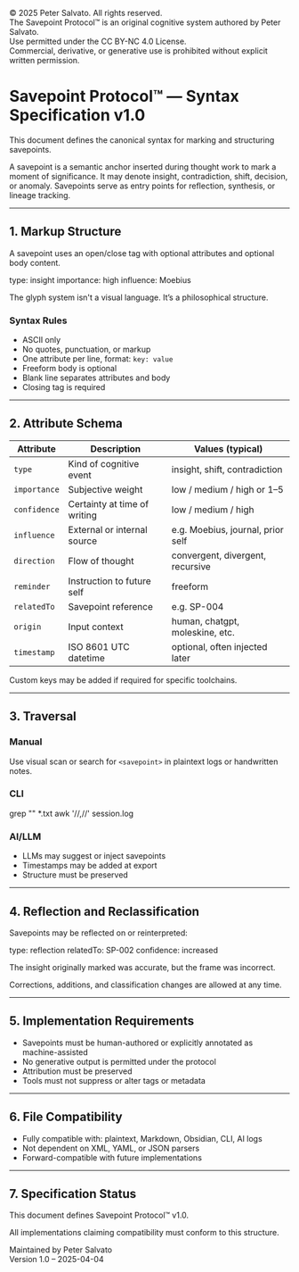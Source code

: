 © 2025 Peter Salvato. All rights reserved.  
The Savepoint Protocol™ is an original cognitive system authored by Peter Salvato.  
Use permitted under the CC BY-NC 4.0 License.  
Commercial, derivative, or generative use is prohibited without explicit written permission.

# Savepoint Protocol™ — Syntax Specification v1.0

This document defines the canonical syntax for marking and structuring savepoints.

A savepoint is a semantic anchor inserted during thought work to mark a moment of significance. It may denote insight, contradiction, shift, decision, or anomaly. Savepoints serve as entry points for reflection, synthesis, or lineage tracking.

---

## 1. Markup Structure

A savepoint uses an open/close tag with optional attributes and optional body content.

<savepoint> type: insight importance: high influence: Moebius

The glyph system isn't a visual language. It’s a philosophical structure. </savepoint>


### Syntax Rules

- ASCII only
- No quotes, punctuation, or markup
- One attribute per line, format: `key: value`
- Freeform body is optional
- Blank line separates attributes and body
- Closing tag is required

---

## 2. Attribute Schema

| Attribute    | Description                                 | Values (typical)                  |
|--------------|---------------------------------------------|-----------------------------------|
| `type`       | Kind of cognitive event                     | insight, shift, contradiction     |
| `importance` | Subjective weight                           | low / medium / high or 1–5        |
| `confidence` | Certainty at time of writing                | low / medium / high               |
| `influence`  | External or internal source                 | e.g. Moebius, journal, prior self |
| `direction`  | Flow of thought                             | convergent, divergent, recursive  |
| `reminder`   | Instruction to future self                  | freeform                          |
| `relatedTo`  | Savepoint reference                         | e.g. SP-004                       |
| `origin`     | Input context                               | human, chatgpt, moleskine, etc.   |
| `timestamp`  | ISO 8601 UTC datetime                       | optional, often injected later    |

Custom keys may be added if required for specific toolchains.

---

## 3. Traversal

### Manual

Use visual scan or search for `<savepoint>` in plaintext logs or handwritten notes.

### CLI

grep "<savepoint>" *.txt awk '/<savepoint>/,/</savepoint>/' session.log


### AI/LLM

- LLMs may suggest or inject savepoints
- Timestamps may be added at export
- Structure must be preserved

---

## 4. Reflection and Reclassification

Savepoints may be reflected on or reinterpreted:

<savepoint> type: reflection relatedTo: SP-002 confidence: increased

The insight originally marked was accurate, but the frame was incorrect. </savepoint>


Corrections, additions, and classification changes are allowed at any time.

---

## 5. Implementation Requirements

- Savepoints must be human-authored or explicitly annotated as machine-assisted
- No generative output is permitted under the protocol
- Attribution must be preserved
- Tools must not suppress or alter tags or metadata

---

## 6. File Compatibility

- Fully compatible with: plaintext, Markdown, Obsidian, CLI, AI logs
- Not dependent on XML, YAML, or JSON parsers
- Forward-compatible with future implementations

---

## 7. Specification Status

This document defines Savepoint Protocol™ v1.0.

All implementations claiming compatibility must conform to this structure.

Maintained by Peter Salvato  
Version 1.0 – 2025-04-04